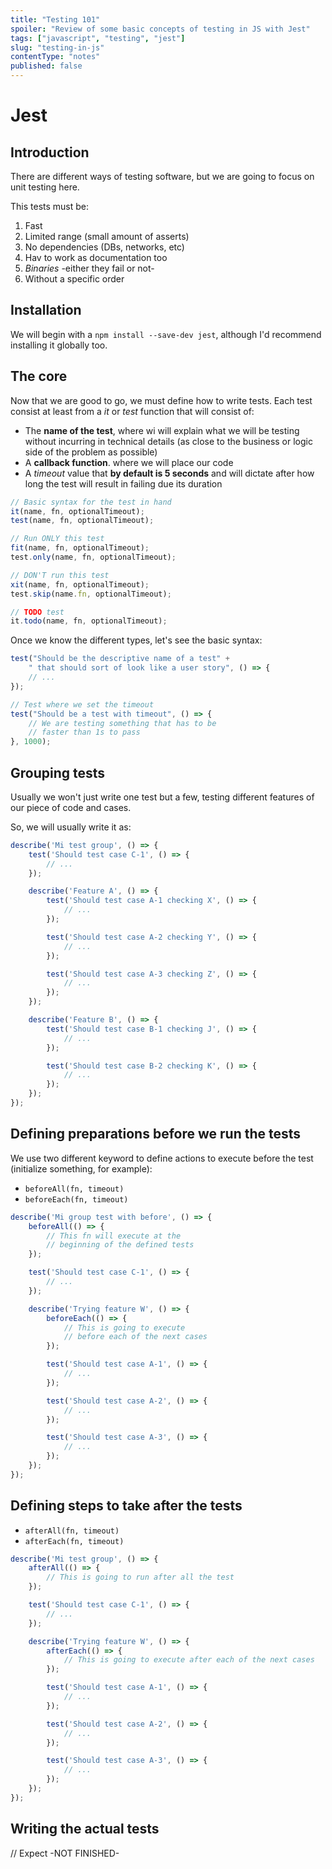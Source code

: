 ```yaml
---
title: "Testing 101"   
spoiler: "Review of some basic concepts of testing in JS with Jest"  
tags: ["javascript", "testing", "jest"]
slug: "testing-in-js"
contentType: "notes"
published: false
---
```


# Jest

## Introduction

There are different ways of testing software, but we are going to focus on unit testing here.

This tests must be:

1. Fast
2. Limited range (small amount of asserts)
3. No dependencies (DBs, networks, etc)
4. Hav to work as documentation too
5. _Binaries_ -either they fail or not-
6. Without a specific order

## Installation

We will begin with a `npm install --save-dev jest`, although I'd recommend installing it globally too.

## The core

Now that we are good to go, we must define how to write tests. Each test consist at least from a _it_ or _test_ function
that will consist of:

- The **name of the test**, where wi will explain what we will be testing without incurring in technical details (as
  close to the business or logic side of the problem as possible)
- A **callback function**. where we will place our code
- A _timeout_ value that **by default is 5 seconds** and will dictate after how long the test will result in failing due
  its duration

```javascript
// Basic syntax for the test in hand 
it(name, fn, optionalTimeout);
test(name, fn, optionalTimeout);

// Run ONLY this test
fit(name, fn, optionalTimeout);
test.only(name, fn, optionalTimeout);

// DON'T run this test
xit(name, fn, optionalTimeout);
test.skip(name.fn, optionalTimeout);

// TODO test
it.todo(name, fn, optionalTimeout);
```

Once we know the different types, let's see the basic syntax:

```javascript
test("Should be the descriptive name of a test" +
    " that should sort of look like a user story", () => {
    // ...
});

// Test where we set the timeout
test("Should be a test with timeout", () => {
    // We are testing something that has to be 
    // faster than 1s to pass
}, 1000);
```

## Grouping tests

Usually we won't just write one test but a few, testing different features of our piece of code and cases.

So, we will usually write it as:

```javascript
describe('Mi test group', () => {
    test('Should test case C-1', () => {
        // ...
    });

    describe('Feature A', () => {
        test('Should test case A-1 checking X', () => {
            // ...
        });

        test('Should test case A-2 checking Y', () => {
            // ... 
        });

        test('Should test case A-3 checking Z', () => {
            // ...
        });
    });

    describe('Feature B', () => {
        test('Should test case B-1 checking J', () => {
            // ...
        });

        test('Should test case B-2 checking K', () => {
            // ...
        });
    });
});
```

## Defining preparations before we run the tests

We use two different keyword to define actions to execute before the test (initialize something, for example):

- `beforeAll(fn, timeout)`
- `beforeEach(fn, timeout)`

```javascript
describe('Mi group test with before', () => {
    beforeAll(() => {
        // This fn will execute at the 
        // beginning of the defined tests
    });

    test('Should test case C-1', () => {
        // ...
    });

    describe('Trying feature W', () => {
        beforeEach(() => {
            // This is going to execute
            // before each of the next cases
        });

        test('Should test case A-1', () => {
            // ...
        });

        test('Should test case A-2', () => {
            // ...
        });

        test('Should test case A-3', () => {
            // ...
        });
    });
});
```

## Defining steps to take after the tests

- `afterAll(fn, timeout)`
- `afterEach(fn, timeout)`

```javascript
describe('Mi test group', () => {
    afterAll(() => {
        // This is going to run after all the test
    });

    test('Should test case C-1', () => {
        // ...
    });

    describe('Trying feature W', () => {
        afterEach(() => {
            // This is going to execute after each of the next cases
        });

        test('Should test case A-1', () => {
            // ...
        });

        test('Should test case A-2', () => {
            // ...
        });

        test('Should test case A-3', () => {
            // ...
        });
    });
});
```

## Writing the actual tests

// Expect -NOT FINISHED-
